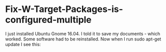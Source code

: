 # Fix-W-Target-Packages-is-configured-multiple
I just installed Ubuntu Gnome 16.04. I told it to save my documents - which worked. Some software had to be reinstalled. Now when I run sudo apt-get update I see this:
